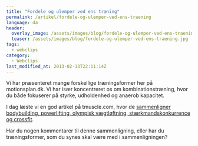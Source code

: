 ```yaml
---
title: "Fordele og ulemper ved ens træning"
permalink: /artikel/fordele-og-ulemper-ved-ens-traening
language: da
header:
  overlay_image: /assets/images/blog/fordele-og-ulemper-ved-ens-traening.jpg
  teaser: /assets/images/blog/fordele-og-ulemper-ved-ens-traening.jpg
tags:
  - webclips
category:
  - Webclips
last_modified_at: 2013-02-13T22:11:14Z
---
```


Vi har præsenteret mange forskellige træningsformer her på motionsplan.dk. Vi har især koncentreret os om kombinationstræning, hvor du både fokuserer på styrke, udholdenhed og anaerob kapacitet.

I dag læste vi en god artikel på tmuscle.com, hvor de [sammenligner bodybuilding, powerlifting, olympisk vægtløftning, stærkmandskonkurrence og crossfit](http://www.tmuscle.com/free_online_article/sex_news_sports_funny_grok/battle_of_the_strength_sports).

Har du nogen kommentarer til denne sammenligning, eller har du træningsformer, som du synes skal være med i sammenligningen?

